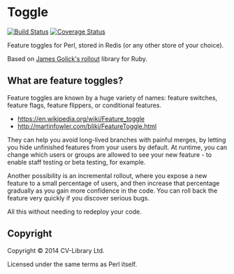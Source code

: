 # Toggle

[![Build Status](https://travis-ci.org/cv-library/Toggle.svg?branch=master)](https://travis-ci.org/cv-library/Toggle)
[![Coverage Status](https://img.shields.io/coveralls/cv-library/Toggle.svg)](https://coveralls.io/r/cv-library/Toggle)

Feature toggles for Perl, stored in Redis (or any other store of your choice).

Based on [James Golick's rollout](http://github.com/jamesgolick/rollout)
library for Ruby.

## What are feature toggles?

Feature toggles are known by a huge variety of names: feature switches,
feature flags, feature flippers, or conditional features.

- https://en.wikipedia.org/wiki/Feature_toggle
- http://martinfowler.com/bliki/FeatureToggle.html

They can help you avoid long-lived branches with painful merges, by letting
you hide unfinished features from your users by default.  At runtime, you can
change which users or groups are allowed to see your new feature - to enable
staff testing or beta testing, for example.

Another possibility is an incremental rollout, where you expose a new feature
to a small percentage of users, and then increase that percentage gradually
as you gain more confidence in the code.  You can roll back the feature
very quickly if you discover serious bugs.

All this without needing to redeploy your code.

## Copyright

Copyright © 2014 CV-Library Ltd.

Licensed under the same terms as Perl itself.
